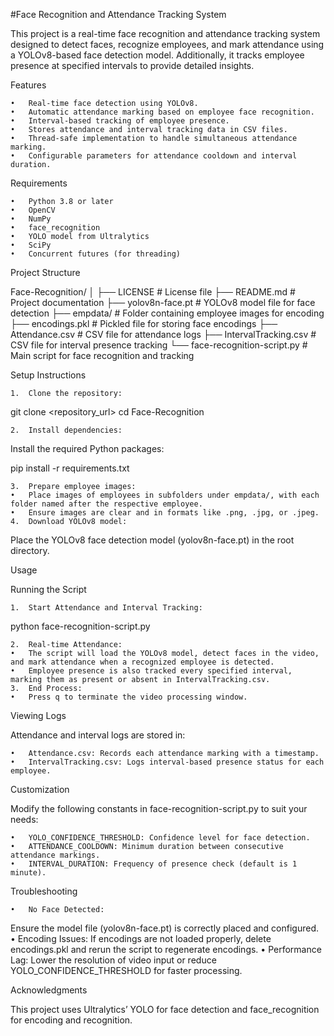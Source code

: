 #Face Recognition and Attendance Tracking System

This project is a real-time face recognition and attendance tracking system designed to detect faces, recognize employees, and mark attendance using a YOLOv8-based face detection model. Additionally, it tracks employee presence at specified intervals to provide detailed insights.

Features

	•	Real-time face detection using YOLOv8.
	•	Automatic attendance marking based on employee face recognition.
	•	Interval-based tracking of employee presence.
	•	Stores attendance and interval tracking data in CSV files.
	•	Thread-safe implementation to handle simultaneous attendance marking.
	•	Configurable parameters for attendance cooldown and interval duration.

Requirements

	•	Python 3.8 or later
	•	OpenCV
	•	NumPy
	•	face_recognition
	•	YOLO model from Ultralytics
	•	SciPy
	•	Concurrent futures (for threading)

Project Structure

Face-Recognition/
│
├── LICENSE                     # License file
├── README.md                   # Project documentation
├── yolov8n-face.pt             # YOLOv8 model file for face detection
├── empdata/                    # Folder containing employee images for encoding
├── encodings.pkl               # Pickled file for storing face encodings
├── Attendance.csv              # CSV file for attendance logs
├── IntervalTracking.csv        # CSV file for interval presence tracking
└── face-recognition-script.py  # Main script for face recognition and tracking

Setup Instructions

	1.	Clone the repository:

git clone <repository_url>
cd Face-Recognition


	2.	Install dependencies:
Install the required Python packages:

pip install -r requirements.txt


	3.	Prepare employee images:
	•	Place images of employees in subfolders under empdata/, with each folder named after the respective employee.
	•	Ensure images are clear and in formats like .png, .jpg, or .jpeg.
	4.	Download YOLOv8 model:
Place the YOLOv8 face detection model (yolov8n-face.pt) in the root directory.

Usage

Running the Script

	1.	Start Attendance and Interval Tracking:

python face-recognition-script.py


	2.	Real-time Attendance:
	•	The script will load the YOLOv8 model, detect faces in the video, and mark attendance when a recognized employee is detected.
	•	Employee presence is also tracked every specified interval, marking them as present or absent in IntervalTracking.csv.
	3.	End Process:
	•	Press q to terminate the video processing window.

Viewing Logs

Attendance and interval logs are stored in:

	•	Attendance.csv: Records each attendance marking with a timestamp.
	•	IntervalTracking.csv: Logs interval-based presence status for each employee.

Customization

Modify the following constants in face-recognition-script.py to suit your needs:

	•	YOLO_CONFIDENCE_THRESHOLD: Confidence level for face detection.
	•	ATTENDANCE_COOLDOWN: Minimum duration between consecutive attendance markings.
	•	INTERVAL_DURATION: Frequency of presence check (default is 1 minute).

Troubleshooting

	•	No Face Detected:
Ensure the model file (yolov8n-face.pt) is correctly placed and configured.
	•	Encoding Issues:
If encodings are not loaded properly, delete encodings.pkl and rerun the script to regenerate encodings.
	•	Performance Lag:
Lower the resolution of video input or reduce YOLO_CONFIDENCE_THRESHOLD for faster processing.

Acknowledgments

This project uses Ultralytics’ YOLO for face detection and face_recognition for encoding and recognition.

